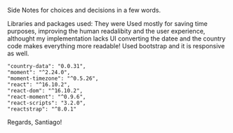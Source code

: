 Side Notes for choices and decisions in a few words.

Libraries and packages used: They were Used mostly for saving time purposes, improving the human readalibity and the user experience, althought my implementation lacks UI converting the datee and the country code makes everything more readable! Used bootstrap and it is responsive as well.

    "country-data": "0.0.31",
    "moment": "^2.24.0",
    "moment-timezone": "^0.5.26",
    "react": "^16.10.2",
    "react-dom": "^16.10.2",
    "react-moment": "^0.9.6",
    "react-scripts": "3.2.0",
    "reactstrap": "^8.0.1"
    
Regards, Santiago!

